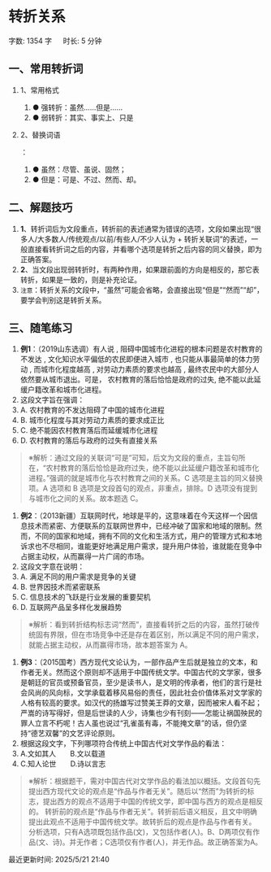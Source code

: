 # 转折关系[](https://sakib.local/言语理解/转折关系.html#转折关系)

 字数: 1354 字   时长: 5 分钟

## 一、常用转折词[](https://sakib.local/言语理解/转折关系.html#一、常用转折词)

1. 1、常用格式
   1. ● 强转折：虽然……但是……
   2. ● 弱转折：其实、事实上、只是

1. 2、替换词语

   ：

   1. ● 虽然：尽管、虽说、固然；
   2. ● 但是：可是、不过、然而、却。

## 二、解题技巧[](https://sakib.local/言语理解/转折关系.html#二、解题技巧)

1. **1**、转折词后为文段重点，转折前的表述通常为错误的选项，文段如果出现“很多人/大多数人/传统观点/以前/有些人/不少人认为 + 转折关联词”的表述，一般直接看转折词之后的内容，并看哪个选项是转折之后内容的同义替换，即为正确答案。
2. **2**、当文段出现弱转折时，有两种作用，如果跟前面的方向是相反的，那它表转折，如果是一致的，则是补充论证。
3. `注意`：转折关系的文段中，“虽然”可能会省略，会直接出现“但是”“然而”“却”，要学会判别这是转折关系。

## 三、随笔练习[](https://sakib.local/言语理解/转折关系.html#三、随笔练习)

1. **例1**：（2019山东选调）有人说 , 阻碍中国城市化进程的根本问题是农村教育的不发达 , 文化知识水平偏低的农民即便进入城市 , 也只能从事最简单的体力劳动 , 而城市化程度越高 , 对劳动力素质的要求也越高 , 最终农民中的大部分人依然要从城市退出。可是， 农村教育的落后恰恰是政府的过失, 绝不能以此延缓户籍改革和城市化进程。
2. 这段文字旨在强调：
3. A. 农村教育的不发达阻碍了中国的城市化进程
4. B. 城市化程度与其对劳动力素质的要求成正比
5. C. 绝不能因农村教育落后而延缓城市化进程
6. D. 农村教育的落后与政府的过失有直接关系

> ※解析：通过文段的关联词“可是”可知，后文为文段的重点，主旨句所在，“农村教育的落后恰恰是政府过失，绝不能以此延缓户籍改革和城市化进程。”强调的就是城市化与农村教育之间的关系。C 选项是主旨的同义替换项。A 选项和 B 选项是文段首句的观点，非重点，排除。D 选项没有提到与城市化之间的关系。故本题选 C。

1. **例2**：（2013新疆）互联网时代，地球是平的，这意味着在今天这样一个因信息技术而紧密、方便联系的互联网世界中，已经冲破了国家和地域的限制。然而，不同的国家和地域，拥有不同的文化和生活方式，用户的管理方式和本地诉求也不尽相同，谁能更好地满足用户需求，提升用户体验，谁就能在竞争中占据主动权，从而赢得一片广阔的市场。
2. 这段文字意在说明：
3. A. 满足不同的用户需求是竞争的关键
4. B. 世界因技术而紧密联系
5. C. 信息技术的飞跃是行业发展的重要契机
6. D. 互联网产品呈多样化发展趋势

> ※解析：看到转折结构标志词“然而”，直接看转折之后的内容，虽然打破传统固有界限，但在市场竞争中还是存在着区别，所以满足不同的用户需求，就能占据主动权，从而赢得市场，故本题答案为 A。

1. **例3**：（2015国考）西方现代文论认为，一部作品产生后就是独立的文本，和作者无关。然而这个原则却不适用于中国传统文学。中国古代的文学家，很多是朝廷的官员或预备官员，至少是读书人，是文明的传承者，他们的言行是社会风尚的风向标，文学承载着移风易俗的责任，因此社会价值体系对文学家的人格有较高的要求。如汉代的扬雄写过赞美王莽的文章，因而被宋人看不起；严嵩的诗写得好，但是后世读的人少，诗集也少有刊刻——怎能让祸国殃民的罪人立言不朽呢！古人虽也说过“孔雀虽有毒，不能掩文章”的话，但仍坚持“德艺双馨”的文艺评论原则。
2. 根据这段文字，下列哪项符合传统上中国古代对文学作品的看法：
3. A.文如其人  B.文以载道
4. C.知人论世  D.诗以言志

> ※解析：根据题干，需对中国古代对文学作品的看法加以概括。文段首句先提出西方现代文论的观点是“作品与作者无关”。随后以“然而”为转折的标志，提出西方的观点不适用于中国的传统文学，即中国与西方的观点是相反的。
> 转折前的观点是“作品与作者无关”。转折前后语义相反，且文中明确提出此观点不适用于中国传统文学。故转折后的观点是作品与作者有关。
> 分析选项，只有A选项既包括作品(文)，又包括作者(人)。B、D两项仅有作品(文、诗)。并无作者；C选项仅有作者(人)，并无作品。故正确答案为A。



最近更新时间: 2025/5/21 21:40